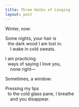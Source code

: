 ```yaml
---
title: Three Haiku of Longing
layout: post
---
```


Winter, now:

Some nights, your hair is  
&nbsp;&nbsp;the dark wood I am lost in.  
&nbsp;&nbsp;&nbsp;&nbsp;I wake in cold sweats.  
  
I am practicing  
&nbsp;&nbsp;ways of saying I love you,  
&nbsp;&nbsp;&nbsp;&nbsp;none right—  
  
Sometimes, a window:  
  
Pressing my lips  
&nbsp;&nbsp;to the cold glass pane, I breathe  
&nbsp;&nbsp;&nbsp;&nbsp;and you disappear.  
